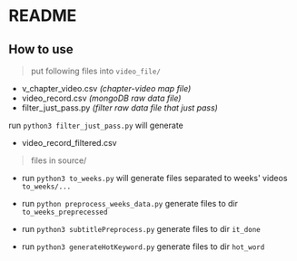 README
===

How to use
--
>put following files into ```video_file/```
>

* v_chapter_video.csv *(chapter-video map file)*
* video_record.csv *(mongoDB raw data file)*
* filter_just_pass.py  *(filter raw data file that just pass)*

run ```python3 filter_just_pass.py``` will generate

* video_record_filtered.csv

>files in source/
>

* run ```python3 to_weeks.py``` will generate files separated to weeks' videos ```to_weeks/...```

* run ```python preprocess_weeks_data.py``` generate files to dir ```to_weeks_preprecessed```

* run ```python3 subtitlePreprocess.py``` generate files to dir ```it_done```

* run ```python3 generateHotKeyword.py``` generate files to dir ```hot_word```
